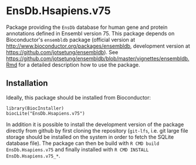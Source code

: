 # EnsDb.Hsapiens.v75

Package providing the `EnsDb` database for human gene and protein annotations
defined in Ensembl version 75. This package depends on Bioconductor's
`ensembldb` package (official version at
http://www.bioconductor.org/packages/ensembldb, development version at
https://github.com/jotsetung/ensembldb). See
https://github.com/jotsetung/ensembldb/blob/master/vignettes/ensembldb.Rmd for a
detailed description how to use the package.

## Installation

Ideally, this package should be installed from Bioconductor:

```{r}
library(BiocInstaller)
biocLite("EnsDb.Hsapiens.v75")
```

In addition it is possible to install the development version of the package
directly from github by first cloning the repository (`git-lfs`, i.e. git large
file storage should be installed on the system in order to fetch the SQLite
database file). The package can then be build with `R CMD build
EnsDb.Hsapiens.v75` and finally installed with `R CMD INSTALL
EnsDb.Hsapiens.v75_*`.
